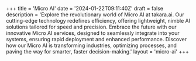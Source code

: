 +++
title = 'Micro AI'
date = '2024-01-22T09:11:40Z'
draft = false
description = 'Explore the revolutionary world of Micro AI at takara.ai. Our cutting-edge technology redefines efficiency, offering lightweight, nimble AI solutions tailored for speed and precision. Embrace the future with our innovative Micro AI services, designed to seamlessly integrate into your systems, ensuring rapid deployment and enhanced performance. Discover how our Micro AI is transforming industries, optimizing processes, and paving the way for smarter, faster decision-making.'
layout = 'micro-ai'
+++
